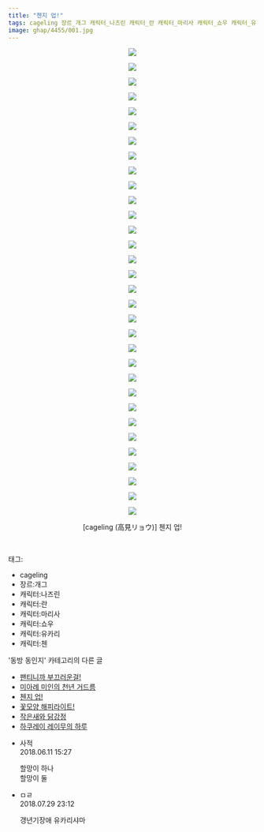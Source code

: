 ```yaml
---
title: "첸지 업!"
tags: cageling 장르_개그 캐릭터_나즈린 캐릭터_란 캐릭터_마리사 캐릭터_쇼우 캐릭터_유카리 캐릭터_첸 高見リョウ 동방_동인지
image: ghap/4455/001.jpg
---
```

<div class="article">
<p style="text-align: center; clear: none; float: none;"><img src="{{ site.nasurl }}/ghap/4455/001.jpg"/></p>
<p style="text-align: center; clear: none; float: none;"><img src="{{ site.nasurl }}/ghap/4455/002.jpg"/></p>
<p style="text-align: center; clear: none; float: none;"><img src="{{ site.nasurl }}/ghap/4455/003.jpg"/></p>
<p style="text-align: center; clear: none; float: none;"><img src="{{ site.nasurl }}/ghap/4455/004.jpg"/></p>
<p style="text-align: center; clear: none; float: none;"><img src="{{ site.nasurl }}/ghap/4455/005.jpg"/></p>
<p style="text-align: center; clear: none; float: none;"><img src="{{ site.nasurl }}/ghap/4455/006.jpg"/></p>
<p style="text-align: center; clear: none; float: none;"><img src="{{ site.nasurl }}/ghap/4455/007.jpg"/></p>
<p style="text-align: center; clear: none; float: none;"><img src="{{ site.nasurl }}/ghap/4455/008.jpg"/></p>
<p style="text-align: center; clear: none; float: none;"><img src="{{ site.nasurl }}/ghap/4455/009.jpg"/></p>
<p style="text-align: center; clear: none; float: none;"><img src="{{ site.nasurl }}/ghap/4455/010.jpg"/></p>
<p style="text-align: center; clear: none; float: none;"><img src="{{ site.nasurl }}/ghap/4455/011.jpg"/></p>
<p style="text-align: center; clear: none; float: none;"><img src="{{ site.nasurl }}/ghap/4455/012.jpg"/></p>
<p style="text-align: center; clear: none; float: none;"><img src="{{ site.nasurl }}/ghap/4455/013.jpg"/></p>
<p style="text-align: center; clear: none; float: none;"><img src="{{ site.nasurl }}/ghap/4455/014.jpg"/></p>
<p style="text-align: center; clear: none; float: none;"><img src="{{ site.nasurl }}/ghap/4455/015.jpg"/></p>
<p style="text-align: center; clear: none; float: none;"><img src="{{ site.nasurl }}/ghap/4455/016.jpg"/></p>
<p style="text-align: center; clear: none; float: none;"><img src="{{ site.nasurl }}/ghap/4455/017.jpg"/></p>
<p style="text-align: center; clear: none; float: none;"><img src="{{ site.nasurl }}/ghap/4455/018.jpg"/></p>
<p style="text-align: center; clear: none; float: none;"><img src="{{ site.nasurl }}/ghap/4455/019.jpg"/></p>
<p style="text-align: center; clear: none; float: none;"><img src="{{ site.nasurl }}/ghap/4455/020.jpg"/></p>
<p style="text-align: center; clear: none; float: none;"><img src="{{ site.nasurl }}/ghap/4455/021.jpg"/></p>
<p style="text-align: center; clear: none; float: none;"><img src="{{ site.nasurl }}/ghap/4455/022.jpg"/></p>
<p style="text-align: center; clear: none; float: none;"><img src="{{ site.nasurl }}/ghap/4455/023.jpg"/></p>
<p style="text-align: center; clear: none; float: none;"><img src="{{ site.nasurl }}/ghap/4455/024.jpg"/></p>
<p style="text-align: center; clear: none; float: none;"><img src="{{ site.nasurl }}/ghap/4455/025.jpg"/></p>
<p style="text-align: center; clear: none; float: none;"><img src="{{ site.nasurl }}/ghap/4455/026.jpg"/></p>
<p style="text-align: center; clear: none; float: none;"><img src="{{ site.nasurl }}/ghap/4455/027.jpg"/></p>
<p style="text-align: center; clear: none; float: none;"><img src="{{ site.nasurl }}/ghap/4455/028.jpg"/></p>
<p style="text-align: center; clear: none; float: none;"><img src="{{ site.nasurl }}/ghap/4455/029.jpg"/></p>
<p style="text-align: center; clear: none; float: none;"><img src="{{ site.nasurl }}/ghap/4455/030.jpg"/></p>
<p style="text-align: center; clear: none; float: none;"><img src="{{ site.nasurl }}/ghap/4455/031.jpg"/></p>
<p style="text-align: center; clear: none; float: none;"><img src="{{ site.nasurl }}/ghap/4455/032.jpg"/></p>
<p style="text-align: center; clear: none; float: none;">[cageling (高見リョウ)] 첸지 업!</p>
<p><br/></p>
</div><div class="tagTrail">
<p>태그: </p>
<ul>
<li>cageling</li>
<li>장르:개그</li>
<li>캐릭터:나즈린</li>
<li>캐릭터:란</li>
<li>캐릭터:마리사</li>
<li>캐릭터:쇼우</li>
<li>캐릭터:유카리</li>
<li>캐릭터:첸</li>
</ul>
</div><div class="another">
<p>'동방 동인지' 카테고리의 다른 글</p>
<ul>
<li><a href="/2018-06-11-ghap_4457">팬티니까 부끄러운걸!</a></li>
<li><a href="/2018-06-11-ghap_4456">미아례 미인의 천년 거드름</a></li>
<li><a href="/2018-06-11-ghap_4455">첸지 업!</a></li>
<li><a href="/2018-06-11-ghap_4454">꽃모양 해피라이트!</a></li>
<li><a href="/2018-06-11-ghap_4452">작은새와 닭강정</a></li>
<li><a href="/2018-06-11-ghap_4451">하쿠레이 레이무의 하루</a></li>
</ul>
</div><div class="cb_module cb_fluid">
<div class="cb_wrt cb_profile">
<div class="comment">
<ul>
<li class="cb_thumb_off" id="comment15269323">
<div class="cb_comment_area">
<div class="cb_info_area">
<div class="cb_section">
<span class="cb_nick_name">사적</span>
</div>
<div class="cb_section">
<span class="cb_date">2018.06.11 15:27 </span>
</div>
</div>
<div class="cb_dsc_comment">
<p class="cb_dsc">
											할망이 하나 <br/>
할망이 둘
										</p>
</div>
</div></li>
<li class="cb_thumb_off" id="comment15296539">
<div class="cb_comment_area">
<div class="cb_info_area">
<div class="cb_section">
<span class="cb_nick_name">ㅁㄹ</span>
</div>
<div class="cb_section">
<span class="cb_date">2018.07.29 23:12 </span>
</div>
</div>
<div class="cb_dsc_comment">
<p class="cb_dsc">
											갱년기장애 유카리샤마
										</p>
</div>
</div></li>
</ul>
</div>
</div><!-- commentList close -->
</div>